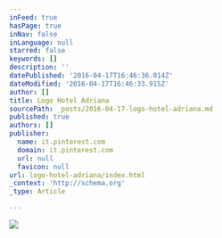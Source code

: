 ```yaml
---
inFeed: true
hasPage: true
inNav: false
inLanguage: null
starred: false
keywords: []
description: ''
datePublished: '2016-04-17T16:46:36.014Z'
dateModified: '2016-04-17T16:46:33.915Z'
author: []
title: Logo Hotel Adriana
sourcePath: _posts/2016-04-17-logo-hotel-adriana.md
published: true
authors: []
publisher:
  name: it.pinterest.com
  domain: it.pinterest.com
  url: null
  favicon: null
url: logo-hotel-adriana/index.html
_context: 'http://schema.org'
_type: Article

---
```

![](https://s3-us-west-2.amazonaws.com/the-grid-img/p/216cd6a71a4156e0ad16b0dcac589033984d06af.jpg)